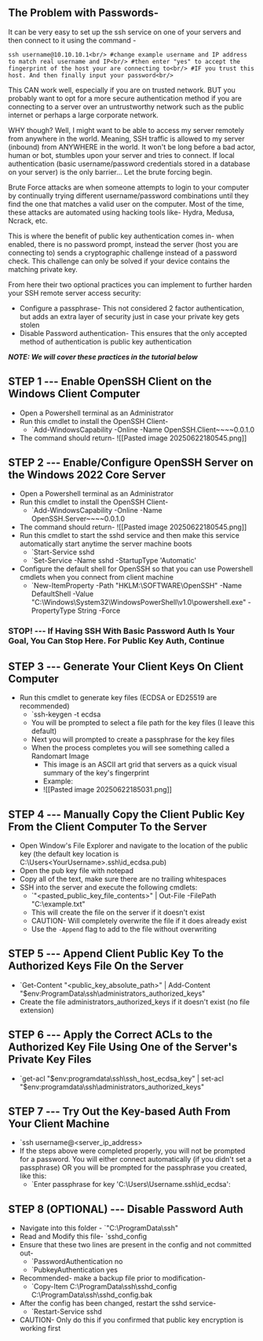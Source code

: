 ## The Problem with Passwords-

It can be very easy to set up the ssh service on one of your servers and then connect to it using the command -

``ssh username@10.10.10.1<br/>
#change example username and IP address to match real username and IP<br/>
#then enter "yes" to accept the fingerprint of the host your are connecting to<br/>
#IF you trust this host. And then finally input your password<br/>``

This CAN work well, especially if you are on trusted network. BUT you probably want to opt for a more secure authentication method if you are connecting to a server over an untrustworthy network such as the public internet or perhaps a large corporate network.

WHY though? Well, I might want to be able to access my server remotely from anywhere in the world. Meaning, SSH traffic is allowed to my server (inbound) from ANYWHERE in the world. It won't be long before a bad actor, human or bot, stumbles upon your server and tries to connect. If local authentication (basic username/password credentials stored in a database on your server) is the only barrier... Let the brute forcing begin. 

Brute Force attacks are when someone attempts to login to your computer by continually trying different username/password combinations until they find the one that matches a valid user on the computer. Most of the time, these attacks are automated using hacking tools like- Hydra, Medusa, Ncrack, etc.

This is where the benefit of public key authentication comes in- when enabled, there is no password prompt, instead the server (host you are connecting to) sends a cryptographic challenge instead of a password check. This challenge can only be solved if your device contains the matching private key.

From here their two optional practices you can implement to further harden your SSH remote server access security:

- Configure a passphrase- This not considered 2 factor authentication, but adds an extra layer of security just in case your private key gets stolen 
- Disable Password authentication- This ensures that the only accepted method of authentication is public key authentication

***NOTE: We will cover these practices in the tutorial below***

## STEP 1 --- Enable OpenSSH Client on the Windows Client Computer

- Open a Powershell terminal as an Administrator
- Run this cmdlet to install the OpenSSH Client-
	- `Add-WindowsCapability -Online -Name OpenSSH.Client~~~~0.0.1.0
- The command should return-
	![[Pasted image 20250622180545.png]]


## STEP 2 --- Enable/Configure OpenSSH Server on the Windows 2022 Core Server

- Open a Powershell terminal as an Administrator
- Run this cmdlet to install the OpenSSH Client-
	- `Add-WindowsCapability -Online -Name OpenSSH.Server~~~~0.0.1.0
- The command should return-
	![[Pasted image 20250622180545.png]]
- Run this cmdlet to start the sshd service and then make this service automatically start anytime the server machine boots 
	- `Start-Service sshd
	- `Set-Service -Name sshd -StartupType 'Automatic'
- Configure the default shell for OpenSSH so that you can use Powershell cmdlets when you connect from client machine
	- `New-ItemProperty -Path "HKLM:\SOFTWARE\OpenSSH" -Name DefaultShell -Value "C:\Windows\System32\WindowsPowerShell\v1.0\powershell.exe" -PropertyType String -Force

### STOP! --- If Having SSH With Basic Password Auth Is Your Goal, You Can Stop Here. For Public Key Auth, Continue

## STEP 3 --- Generate Your Client Keys On Client Computer

- Run this cmdlet to generate key files (ECDSA or ED25519 are recommended)
	- `ssh-keygen -t ecdsa
	- You will be prompted to select a file path for the key files (I leave this default)
	- Next you will prompted to create a passphrase for the key files
	- When the process completes you will see something called a Randomart Image
		- This image is an ASCII art grid that servers as a quick visual summary of the key's fingerprint
		- Example:
		- ![[Pasted image 20250622185031.png]]

## STEP 4 --- Manually Copy the Client Public Key From the Client Computer To the Server

- Open Window's File Explorer and navigate to the location of the public key (the default key location is C:\Users\<YourUsername>\.ssh\id_ecdsa.pub)
- Open the pub key file with notepad
- Copy all of the text, make sure there are no trailing whitespaces
- SSH into the server and execute the following cmdlets:
	- `"<pasted_public_key_file_contents>" | Out-File -FilePath "C:\example.txt"
	- This will create the file on the server if it doesn't exist
	- CAUTION- Will completely overwrite the file if it does already exist
	- Use the `-Append` flag to add to the file without overwriting

## STEP 5 --- Append Client Public Key To the Authorized Keys File On the Server

- `Get-Content "<public_key_absolute_path>" | Add-Content "$env:ProgramData\ssh\administrators_authorized_keys"
- Create the file administrators_authorized_keys if it doesn't exist (no file extension)

## STEP 6 --- Apply the Correct ACLs to the Authorized Key File Using One of the Server's Private Key Files

- `get-acl "$env:programdata\ssh\ssh_host_ecdsa_key" | set-acl "$env:programdata\ssh\administrators_authorized_keys"

## STEP 7 --- Try Out the Key-based Auth From Your Client Machine

- `ssh username@<server_ip_address>
- If the steps above were completed properly, you will not be prompted for a password. You will either connect automatically (if you didn't set a passphrase) OR you will be prompted for the passphrase you created, like this:
	- `Enter passphrase for key 'C:\Users\Username\.ssh\id_ecdsa':

## STEP 8 (OPTIONAL) --- Disable Password Auth

- Navigate into this folder -  `"C:\ProgramData\ssh\"
- Read and Modify this file- `sshd_config
- Ensure that these two lines are present in the config and not committed out-
	- `PasswordAuthentication no
	- `PubkeyAuthentication yes
- Recommended- make a backup file prior to modification-
	- `Copy-Item C:\ProgramData\ssh\sshd_config C:\ProgramData\ssh\sshd_config.bak
- After the config has been changed, restart the sshd service-
	- `Restart-Service sshd
- CAUTION- Only do this if you confirmed that public key encryption is working first

